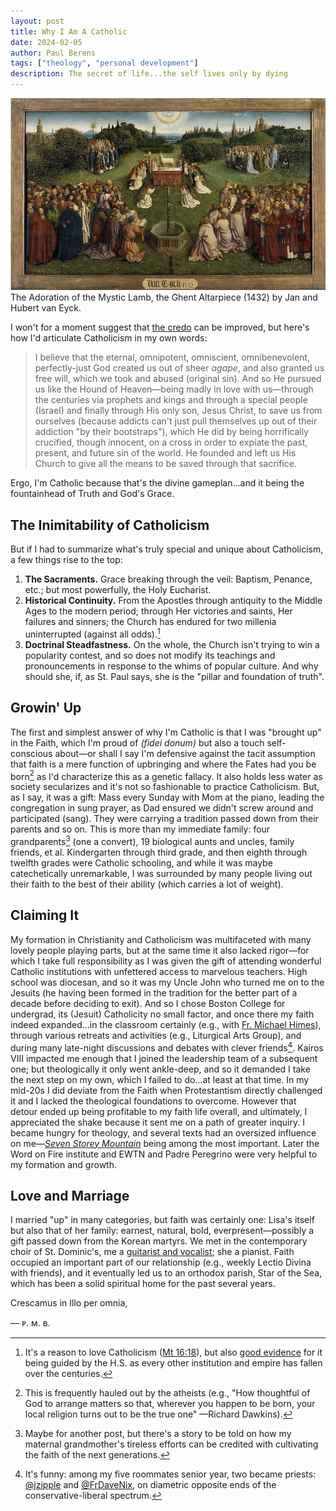 ```yaml
---
layout: post
title: Why I Am A Catholic
date: 2024-02-05
author:	Paul Berens
tags: ["theology", "personal development"]
description: The secret of life...the self lives only by dying
---
```

![The Ghent Altarpiece (1432) by Jan and Hubert van Eyck.](/assets/og/post_the-ghent-altarpiece.png)
<span class="muted small">The Adoration of the Mystic Lamb, the Ghent Altarpiece (1432) by Jan and Hubert van Eyck.</span>

I won't for a moment suggest that [the credo](/prayers/symbolum-apostolorum/) can be improved, but here's how I'd articulate Catholicism in my own words:

> I believe that the eternal, omnipotent, omniscient, omnibenevolent, perfectly-just God created us out of sheer *agape*, and also granted us free will, which we took and abused (original sin). And so He pursued us like the Hound of Heaven—being madly in love with us—through the centuries via prophets and kings and through a special people (Israel) and finally through His only son, Jesus Christ, to save us from ourselves (because addicts can't just pull themselves up out of their addiction "by their bootstraps"), which He did by being horrifically crucified, though innocent, on a cross in order to expiate the past, present, and future sin of the world. He founded and left us His Church to give all the means to be saved through that sacrifice.

Ergo, I'm Catholic because that's the divine gameplan...and it being the fountainhead of Truth and God's Grace.

## The Inimitability of Catholicism

But if I had to summarize what's truly special and unique about Catholicism, a few things rise to the top:
1. **The Sacraments.** Grace breaking through the veil: Baptism, Penance, etc.; but most powerfully, the Holy Eucharist.
2. **Historical Continuity.** From the Apostles through antiquity to the Middle Ages to the modern period; through Her victories and saints, Her failures and sinners; the Church has endured for two millenia uninterrupted (against all odds).[^1]
3. **Doctrinal Steadfastness.** On the whole, the Church isn't trying to win a popularity contest, and so does not modify its teachings and pronouncements in response to the whims of popular culture. And why should she, if, as St. Paul says, she is the "pillar and foundation of truth".

[^1]: It's a reason to love Catholicism ([Mt 16:18](https://bible.usccb.org/bible/matthew/16?18)), but also [good evidence](/apologia/) for it being guided by the H.S. as every other institution and empire has fallen over the centuries.

## Growin' Up
The first and simplest answer of why I'm Catholic is that I was "brought up" in the Faith, which I'm proud of *(fidei donum)* but also a touch self-conscious about—or shall I say I'm defensive against the tacit assumption that faith is a mere function of upbringing and where the Fates had you be born[^2] as I'd characterize this as a genetic fallacy. It also holds less water as society secularizes and it's not so fashionable to practice Catholicism. But, as I say, it was a gift: Mass every Sunday with Mom at the piano, leading the congregation in sung prayer, as Dad ensured we didn't screw around and participated (sang). They were carrying a tradition passed down from their parents and so on. This is more than my immediate family: four grandparents[^3] (one a convert), 19 biological aunts and uncles, family friends, et al. Kindergarten through third grade, and then eighth through twelfth grades were Catholic schooling, and while it was maybe catechetically unremarkable, I was surrounded by many people living out their faith to the best of their ability (which carries a lot of weight).
 
[^2]: This is frequently hauled out by the atheists (e.g., "How thoughtful of God to arrange matters so that, wherever you happen to be born, your local religion turns out to be the true one" —Richard Dawkins).
[^3]: Maybe for another post, but there's a story to be told on how my maternal grandmother's tireless efforts can be credited with cultivating the faith of the next generations.

## Claiming It
My formation in Christianity and Catholicism was multifaceted with many lovely people playing parts, but at the same time it also lacked rigor—for which I take full responsibility as I was given the gift of attending wonderful Catholic institutions with unfettered access to marvelous teachers. High school was diocesan, and so it was my Uncle John who turned me on to the Jesuits (he having been formed in the tradition for the better part of a decade before deciding to exit). And so I chose Boston College for undergrad, its (Jesuit) Catholicity no small factor, and once there my faith indeed expanded...in the classroom certainly (e.g., with [Fr. Michael Himes](/frhimes.html)), through various retreats and activities (e.g., Liturgical Arts Group), and during many late-night discussions and debates with clever friends[^4]. Kairos VIII impacted me enough that I joined the leadership team of a subsequent one; but theologically it only went ankle-deep, and so it demanded I take the next step on my own, which I failed to do...at least at that time. In my mid-20s I did deviate from the Faith when Protestantism directly challenged it and I lacked the theological foundations to overcome. However that detour ended up being profitable to my faith life overall, and ultimately, I appreciated the shake because it sent me on a path of greater inquiry. I became hungry for theology, and several texts had an oversized influence on me—[*Seven Storey Mountain*](/books/seven-storey-mountain/) being among the most important. Later the Word on Fire institute and EWTN and Padre Peregrino were very helpful to my formation and growth.

[^4]: It's funny: among my five roommates senior year, two became priests: [@jzipple](https://x.com/jzipple) and [@FrDaveNix](https://x.com/FrDaveNix), on diametric opposite ends of the conservative-liberal spectrum.

## Love and Marriage
I married "up" in many categories, but faith was certainly one: Lisa's itself but also that of her family: earnest, natural, bold, everpresent—possibly a gift passed down from the Korean martyrs. We met in the contemporary choir of St. Dominic's, me a [guitarist and vocalist](/musicbio/); she a pianist. Faith occupied an important part of our relationship (e.g., weekly Lectio Divina with friends), and it eventually led us to an orthodox parish, Star of the Sea, which has been a solid spiritual home for the past several years.

Crescamus in Illo per omnia,

— ᴘ. ᴍ. ʙ.